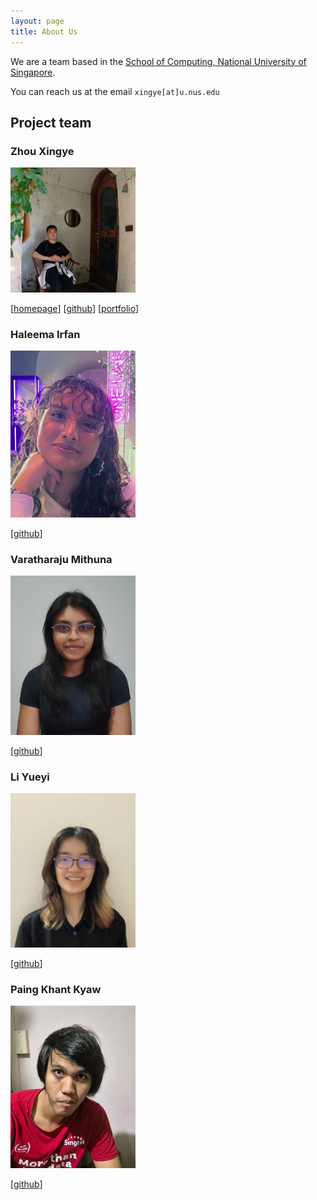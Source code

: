 ```yaml
---
layout: page
title: About Us
---
```


We are a team based in the [School of Computing, National University of Singapore](https://www.comp.nus.edu.sg).

You can reach us at the email `xingye[at]u.nus.edu`

## Project team

### Zhou Xingye

<img src="images/zhou-colla.png" width="200px">

[[homepage](https://66f99fbb84cc0e45d28ec44b--teal-baklava-6bd705.netlify.app/)]
[[github](https://github.com/zhou-colla)]
[[portfolio](team/zhouxingye.md)]

### Haleema Irfan

<img src="images/haleemairfan.png" width="200px">

[[github](http://github.com/yyueyii)]


### Varatharaju Mithuna

<img src="images/miuna9890.png" width="200px">

[[github](http://github.com/miuna9890)]


### Li Yueyi

<img src="images/yyueyii.png" width="200px">

[[github](http://github.com/yyueyii)]


### Paing Khant Kyaw

<img src="images/minkhanteain.png" width="200px">

[[github](http://github.com/minkhanteain)]

